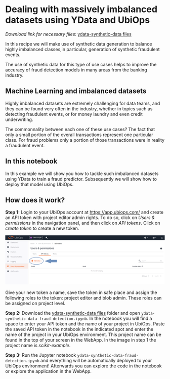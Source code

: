 # Dealing with massively imbalanced datasets using YData and UbiOps

_Download link for necessary files_: [ydata-synthetic-data files](https://download-github.ubiops.com/#!/home?url=https://github.com/UbiOps/cookbook/tree/master/ydata-synthetic-data-fraud-detection/ydata-synthetic-data-fraud-detection)

In this recipe we will make use of synthetic data generation to balance highly 
imbalanced classes,in particular, generation of synthetic fraudulent events.

The use of synthetic data for this type of use cases helps to improve the 
accuracy of fraud detection models in many areas from the banking industry.


## Machine Learning and imbalanced datasets

Highly imbalanced datasets are extremely challenging for data teams, and they can be found very often in the industry, whether in topics such as detecting fraudulent events, or for money laundry and even credit underwriting.

The commonnality between each one of these use cases? 
The fact that only a small portion of the overall transactions represent one 
particular class. For fraud problems only a portion of those transactions 
were in reality a fraudulent event.

## In this notebook

In this example we will show you how to tackle such imbalanced datasets using YData to train a fraud predictor. 
Subsequently we will show how to deploy that model using UbiOps. 


## How does it work?

**Step 1:** Login to your UbiOps account at https://app.ubiops.com/ and create an API token with project editor
admin rights. To do so, click on *Users & permissions* in the navigation panel, and then click on *API tokens*.
Click on *create token* to create a new token.

![Creating an API token](api_token_screenshot.png)

Give your new token a name, save the token in safe place and assign the following roles to the token: project editor and blob admin.
These roles can be assigned on project level.

**Step 2:** Download the [ydata-synthetic-data files](https://download-github.ubiops.com/#!/home?url=https://github.com/UbiOps/cookbook/tree/master/ydata-synthetic-data-fraud-detection/ydata-synthetic-data-fraud-detection) folder and open `ydata-synthetic-data-fraud-detection.ipynb`. In the notebook you will find a space
to enter your API token and the name of your project in UbiOps. Paste the saved API token in the notebook in the indicated spot
and enter the name of the project in your UbiOps environment. This project name can be found in the top of your screen in the
WebApp. In the image in step 1 the project name is *scikit-example*.

**Step 3:** Run the Jupyter notebook `ydata-synthetic-data-fraud-detection.ipynb` and everything will be automatically deployed to your UbiOps environment! Afterwards you can explore the code in the notebook or explore the application in the WebApp.
